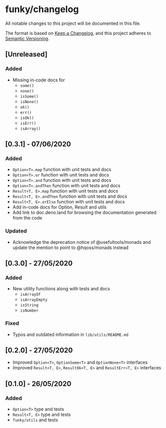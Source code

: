# funky/changelog

All notable changes to this project will be documented in this file.

The format is based on [Keep a Changelog](https://keepachangelog.com/en/1.0.0/),
and this project adheres to [Semantic Versioning](https://semver.org/spec/v2.0.0.html).

## [Unreleased]

### Added

- Missing in-code docs for
  - `some()`
  - `none()`
  - `isSome()`
  - `isNone()`
  - `ok()`
  - `err()`
  - `isOk()`
  - `isErr()`
  - `isArray()`

## [0.3.1] - 07/06/2020

### Added

- `Option<T>.map` function with unit tests and docs
- `Option<T>.or` function with unit tests and docs
- `Option<T>.and` function with unit tests and docs
- `Option<T>.andThen` function with unit tests and docs
- `Result<T, E>.map` function with unit tests and docs
- `Result<T, E>.andThen` function with unit tests and docs
- `Result<T, E>.orElse` function with unit tests and docs
- Add in-code docs for Option, Result and utils
- Add link to doc.deno.land for browsing the documentation generated from the code

### Updated

- Acknowledge the deprecation notice of @usefultools/monads and update the
mention to point to @hqoss/monads instead

## [0.3.0] - 27/05/2020

### Added

- New utility functions along with tests and docs
  - `isArrayOf`
  - `isArrayEmpty`
  - `isString`
  - `isNumber`
  
### Fixed

- Typos and outdated information in `lib/utils/README.md`

## [0.2.0] - 27/05/2020

- Improved `Option<T>`, `OptionSome<T>` and `OptionNone<T>` interfaces
- Improved `Result<T, E>`, `ResultOk<T, E>` and `ResultErr<T, E>` interfaces

## [0.1.0] - 26/05/2020

### Added

- `Option<T>` type and tests
- `Result<T, E>` type and tests
- `funky/utils` and tests

